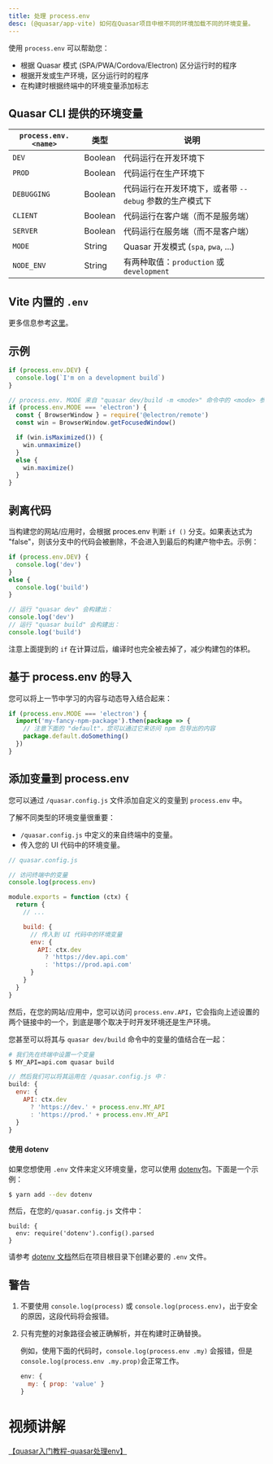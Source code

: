```yaml
---
title: 处理 process.env
desc: (@quasar/app-vite) 如何在Quasar项目中根不同的环境加载不同的环境变量。
---
```


使用 `process.env` 可以帮助您：
  * 根据 Quasar 模式 (SPA/PWA/Cordova/Electron) 区分运行时的程序
  * 根据开发或生产环境，区分运行时的程序
  * 在构建时根据终端中的环境变量添加标志

## Quasar CLI 提供的环境变量

| `process.env.<name>` | 类型 | 说明 |
| --- | --- | --- |
| `DEV` | Boolean | 代码运行在开发环境下 |
| `PROD` | Boolean | 代码运行在生产环境下 |
| `DEBUGGING` | Boolean | 代码运行在开发环境下，或者带 `--debug` 参数的生产模式下 |
| `CLIENT` | Boolean | 代码运行在客户端（而不是服务端） |
| `SERVER` | Boolean | 代码运行在服务端（而不是客户端） |
| `MODE` | String | Quasar 开发模式 (`spa`, `pwa`, ...) |
| `NODE_ENV` | String | 有两种取值：`production` 或 `development`  |

## Vite 内置的 `.env`

更多信息参考[这里](https://cn.vitejs.dev/guide/env-and-mode.html)。

## 示例

```js
if (process.env.DEV) {
  console.log(`I'm on a development build`)
}

// process.env. MODE 来自 "quasar dev/build -m <mode>" 命令中的 <mode> 参数，默认为 spa
if (process.env.MODE === 'electron') {
  const { BrowserWindow } = require('@electron/remote')
  const win = BrowserWindow.getFocusedWindow()

  if (win.isMaximized()) {
    win.unmaximize()
  }
  else {
    win.maximize()
  }
}
```

## 剥离代码
当构建您的网站/应用时，会根据 proces.env 判断 `if ()` 分支。如果表达式为
"false"，则该分支中的代码会被删除，不会进入到最后的构建产物中去。示例：

```js
if (process.env.DEV) {
  console.log('dev')
}
else {
  console.log('build')
}

// 运行 "quasar dev" 会构建出：
console.log('dev')
// 运行 "quasar build" 会构建出：
console.log('build')
```

注意上面提到的 `if` 在计算过后，编译时也完全被去掉了，减少构建包的体积。

## 基于 process.env 的导入


您可以将上一节中学习的内容与动态导入结合起来：

```js
if (process.env.MODE === 'electron') {
  import('my-fancy-npm-package').then(package => {
    // 注意下面的 "default"，您可以通过它来访问 npm 包导出的内容
    package.default.doSomething()
  })
}
```

## 添加变量到 process.env

您可以通过 `/quasar.config.js` 文件添加自定义的变量到 `process.env` 中。

了解不同类型的环境变量很重要：

* `/quasar.config.js` 中定义的来自终端中的变量。
* 传入您的 UI 代码中的环境变量。
```js
// quasar.config.js

// 访问终端中的变量
console.log(process.env)

module.exports = function (ctx) {
  return {
    // ...

    build: {
      // 传入到 UI 代码中的环境变量
      env: {
        API: ctx.dev
          ? 'https://dev.api.com'
          : 'https://prod.api.com'
      }
    }
  }
}
```

然后，在您的网站/应用中，您可以访问  `process.env.API`，它会指向上述设置的两个链接中的一个，到底是哪个取决于时开发环境还是生产环境。

您甚至可以将其与 `quasar dev/build` 命令中的变量的值结合在一起：

```bash
# 我们先在终端中设置一个变量
$ MY_API=api.com quasar build
```

```js
// 然后我们可以将其运用在 /quasar.config.js 中：
build: {
  env: {
    API: ctx.dev
      ? 'https://dev.' + process.env.MY_API
      : 'https://prod.' + process.env.MY_API
  }
}
```

#### 使用 dotenv

如果您想使用 `.env` 文件来定义环境变量，您可以使用 [dotenv](https://www.npmjs.com/package/dotenv)包。下面是一个示例：

```bash
$ yarn add --dev dotenv
```

然后，在您的`/quasar.config.js` 文件中：

```
build: {
  env: require('dotenv').config().parsed
}
```

请参考 [dotenv 文档](https://www.npmjs.com/package/dotenv)然后在项目根目录下创建必要的 `.env` 文件。

## 警告

1. 不要使用 `console.log(process)` 或 `console.log(process.env)`，出于安全的原因，这段代码将会报错。
2. 只有完整的对象路径会被正确解析，并在构建时正确替换。

    例如，使用下面的代码时，`console.log(process.env .my)` 会报错，但是  `console.log(process.env .my.prop)`会正常工作。

    ```js
    env: {
      my: { prop: 'value' }
    }
    ```
# 视频讲解
[【quasar入门教程-quasar处理env】](https://www.bilibili.com/video/BV1N3411N7Bd?share_source=copy_web&vd_source=c91bd9c1eab4dae95f036e5d67a76dcd)
